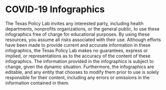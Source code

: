 # COVID-19 Infographics

The Texas Policy Lab invites any interested party, including health departments, nonprofits organizations, or the general public, to use these infographics free of charge for educational purposes. By using these resources, you assume all risks associated with their use. 
Although efforts have been made to provide current and accurate information in these infographics, the Texas Policy Lab makes no guarantees, express or implied, or representations as to the accuracy of the content of these infographics. The information provided in the infographics is subject to change, given the dynamic situation. Furthermore, the infographics are editable, and any entity that chooses to modify them prior to use is solely responsible for their content, including any errors or omissions in the information contained in them.
